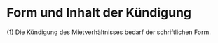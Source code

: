 # Form und Inhalt der Kündigung

(1) Die Kündigung des Mietverhältnisses bedarf der schriftlichen Form.